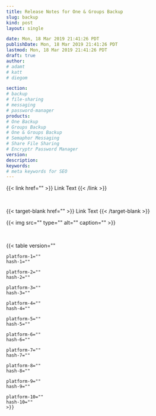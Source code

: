 ```yaml
---
title: Release Notes for One & Groups Backup 
slug: backup
kind: post
layout: single

date: Mon, 18 Mar 2019 21:41:26 PDT
publishDate: Mon, 18 Mar 2019 21:41:26 PDT
lastmod: Mon, 18 Mar 2019 21:41:26 PDT
draft: true
author: 
# adamt
# katt
# diegom 

section: 
# backup
# file-sharing
# messaging
# password-manager
products: 
# One Backup
# Groups Backup
# One & Groups Backup
# Semaphor Messaging 
# Share File Sharing
# Encryptr Password Manager
version: 
description: 
keywords: 
# meta keywords for SEO 
---
```




<!-- link -->
{{< link
    href="" >}}
    Link Text
{{< /link >}}

<br> 

<!-- link target-blank -->
{{< target-blank
    href="" >}}
    Link Text
{{< /target-blank >}}


<!-- img/figure -->
{{< img 
    src="" 
    type="" 
    alt="" 
    caption="" >}} 

<br>

<!-- hash table -->
{{< table 
    version=""

    platform-1="" 
    hash-1="" 
    
    platform-2="" 
    hash-2=""  

    platform-3="" 
    hash-3=""  

    platform-4="" 
    hash-4="" 

    platform-5="" 
    hash-5=""  

    platform-6="" 
    hash-6=""  

    platform-7="" 
    hash-7=""  

    platform-8="" 
    hash-8=""  

    platform-9="" 
    hash-9=""  

    platform-10="" 
    hash-10=""  
    >}} 